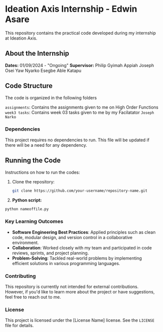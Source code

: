 # Ideation Axis Internship - Edwin Asare

This repository contains the practical code developed during my internship at Ideation Axis. 

## About the Internship

**Dates:** 01/09/2024 -  "Ongoing" 
**Supervisor:** Philip Gyimah Appiah Joseph Osei Yaw Nyarko Esegbe Able Katapu 

## Code Structure

The code is organized in the following folders 

`assignments`: Contains the assignments given to me on High Order Functions
`week3 tasks`: Contains week 03 tasks given to me by my Facilatator `Joseph Narko`

### Dependencies

This project requires no dependencies to run. This file will be updated if there will be a need  for any dependency.

## Running the Code

Instructions on how to run the codes:
1. Clone the repository:
   ```bash
   git clone https://github.com/your-username/repository-name.git
   
2. **Python script:**
  ```bash
  python nameoffile.py
  ```

### Key Learning Outcomes

- **Software Engineering Best Practices**: Applied principles such as clean code, modular design, and version control in a collaborative environment.
- **Collaboration**: Worked closely with my team and participated in code reviews, sprints, and project planning.
- **Problem-Solving**: Tackled real-world problems by implementing efficient solutions in various programming languages.


### Contributing

This repository is currently not intended for external contributions. However, if you'd like to learn more about the project or have suggestions, feel free to reach out to me. 

### License

This project is licensed under the [License Name] license. See the `LICENSE` file for details.

